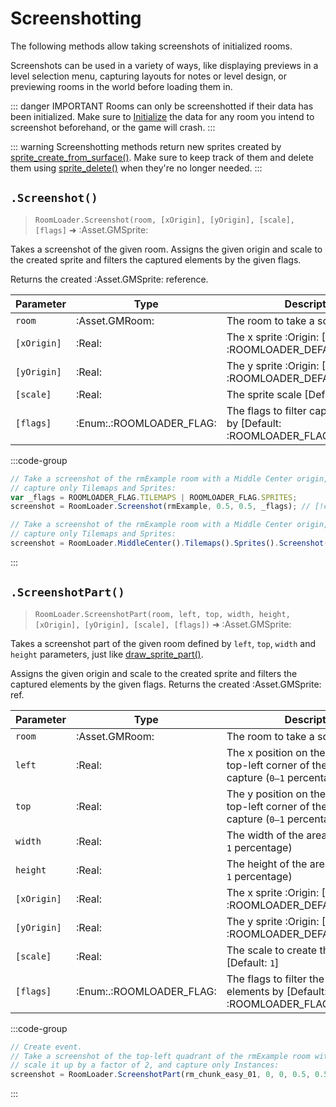 # Screenshotting

The following methods allow taking screenshots of initialized rooms. 

Screenshots can be used in a variety of ways, like displaying previews in a level selection menu, capturing layouts for notes or level design, or previewing rooms in the world before loading them in.

::: danger IMPORTANT
Rooms can only be screenshotted if their data has been initialized. Make sure to [Initialize](/pages/api/roomLoader/data/#initialization) the data for any room you intend to screenshot beforehand, or the game will crash.
:::

::: warning
Screenshotting methods return new sprites created by [sprite_create_from_surface()](https://manual.gamemaker.io/monthly/en/GameMaker_Language/GML_Reference/Asset_Management/Sprites/Sprite_Manipulation/sprite_create_from_surface.htm).
Make sure to keep track of them and delete them using [sprite_delete()](https://manual.gamemaker.io/monthly/en/GameMaker_Language/GML_Reference/Asset_Management/Sprites/Sprite_Manipulation/sprite_delete.htm) when they're no longer needed.
:::

## `.Screenshot()`

> `RoomLoader.Screenshot(room, [xOrigin], [yOrigin], [scale], [flags]` ➜ :Asset.GMSprite:

Takes a screenshot of the given room. Assigns the given origin and scale to the created sprite and filters the captured elements by the given flags.

Returns the created :Asset.GMSprite: reference.

| Parameter | Type | Description |
|-----------|------|-------------|
| `room` | :Asset.GMRoom: | The room to take a screenshot of |
| `[xOrigin]` | :Real: | The x sprite :Origin: [Default: :ROOMLOADER_DEFAULT_XORIGIN:] |
| `[yOrigin]` | :Real: | The y sprite :Origin: [Default: :ROOMLOADER_DEFAULT_YORIGIN:] |
| `[scale]` | :Real: | The sprite scale [Default: `1`] |
| `[flags]` | :Enum:.:ROOMLOADER_FLAG: | The flags to filter captured elements by [Default: :ROOMLOADER_FLAG:.`ALL`] |

:::code-group
```js [Regular]
// Take a screenshot of the rmExample room with a Middle Center origin,
// capture only Tilemaps and Sprites:
var _flags = ROOMLOADER_FLAG.TILEMAPS | ROOMLOADER_FLAG.SPRITES;
screenshot = RoomLoader.Screenshot(rmExample, 0.5, 0.5, _flags); // [!code highlight]
```
```js [State]
// Take a screenshot of the rmExample room with a Middle Center origin,
// capture only Tilemaps and Sprites:
screenshot = RoomLoader.MiddleCenter().Tilemaps().Sprites().Screenshot(rmExample); // [!code highlight]
```
:::

## `.ScreenshotPart()`

> `RoomLoader.ScreenshotPart(room, left, top, width, height, [xOrigin], [yOrigin], [scale], [flags])` ➜ :Asset.GMSprite:

Takes a screenshot part of the given room defined by `left`, `top`, `width` and `height` parameters, just like [draw_sprite_part()](https://manual.gamemaker.io/monthly/en/GameMaker_Language/GML_Reference/Drawing/Sprites_And_Tiles/draw_sprite_part.htm).

Assigns the given origin and scale to the created sprite and filters the captured elements by the given flags. Returns the created :Asset.GMSprite: ref.

| Parameter | Type | Description |
|-----------|------|-------------|
| `room` | :Asset.GMRoom: | The room to take a screenshot of |
| `left` | :Real: | The x position on the sprite of the top-left corner of the area to capture (`0–1` percentage) |
| `top` | :Real: | The y position on the sprite of the top-left corner of the area to capture (`0–1` percentage) |
| `width` | :Real: | The width of the area to capture (`0–1` percentage) |
| `height` | :Real: | The height of the area to capture (`0–1` percentage) |
| `[xOrigin]` | :Real: | The x sprite :Origin: [Default: :ROOMLOADER_DEFAULT_XORIGIN:] |
| `[yOrigin]` | :Real: | The y sprite :Origin: [Default: :ROOMLOADER_DEFAULT_XORIGIN:] |
| `[scale]` | :Real: | The scale to create the sprite at [Default: `1`] |
| `[flags]` | :Enum:.:ROOMLOADER_FLAG: | The flags to filter the captured elements by [Default: :ROOMLOADER_FLAG:.`ALL`] |

:::code-group
```js [Example]
// Create event.
// Take a screenshot of the top-left quadrant of the rmExample room with a Middle Center origin,
// scale it up by a factor of 2, and capture only Instances:
screenshot = RoomLoader.ScreenshotPart(rm_chunk_easy_01, 0, 0, 0.5, 0.5, 0.5, 0.5, 2, ROOMLOADER_FLAG.INSTANCES); // [!code highlight]
```
:::
